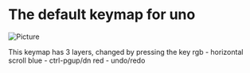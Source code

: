 # The default keymap for uno
![Picture](https://i.imgur.com/OqPyWbbl.jpg)

This keymap has 3 layers, changed by pressing the key
rgb - horizontal scroll
blue - ctrl-pgup/dn
red - undo/redo
